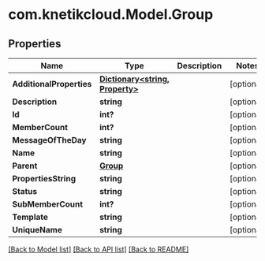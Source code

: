# com.knetikcloud.Model.Group
## Properties

Name | Type | Description | Notes
------------ | ------------- | ------------- | -------------
**AdditionalProperties** | [**Dictionary&lt;string, Property&gt;**](Property.md) |  | [optional] 
**Description** | **string** |  | [optional] 
**Id** | **int?** |  | [optional] 
**MemberCount** | **int?** |  | [optional] 
**MessageOfTheDay** | **string** |  | [optional] 
**Name** | **string** |  | [optional] 
**Parent** | [**Group**](Group.md) |  | [optional] 
**PropertiesString** | **string** |  | [optional] 
**Status** | **string** |  | [optional] 
**SubMemberCount** | **int?** |  | [optional] 
**Template** | **string** |  | [optional] 
**UniqueName** | **string** |  | [optional] 

[[Back to Model list]](../README.md#documentation-for-models) [[Back to API list]](../README.md#documentation-for-api-endpoints) [[Back to README]](../README.md)

